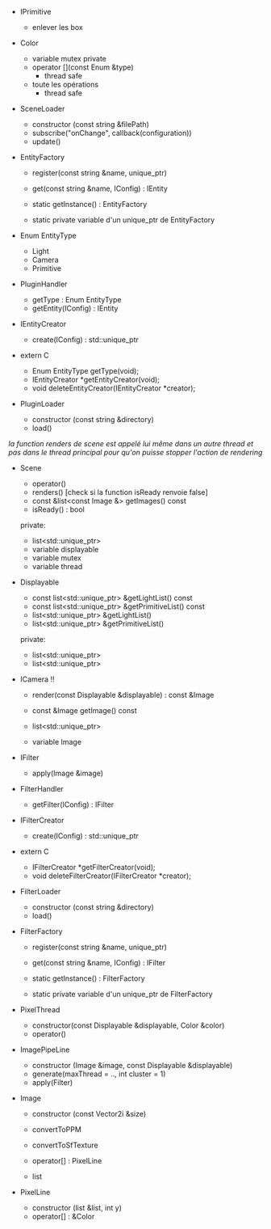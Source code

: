 - IPrimitive
	- enlever les box

- Color
	- variable mutex private
	- operator [](const Enum &type)
		- thread safe
	- toute les opérations
		- thread safe

- SceneLoader
	- constructor (const string &filePath)
	- subscribe("onChange", callback(configuration))
	- update()

- EntityFactory
	- register(const string &name, unique_ptr<PluginHandler>)
	- get(const string &name, IConfig) : IEntity
	- static getInstance() : EntityFactory

	- static private variable d'un unique_ptr de EntityFactory

- Enum EntityType
	- Light
	- Camera
	- Primitive

- PluginHandler
	- getType : Enum EntityType
	- getEntity(IConfig) : IEntity

- IEntityCreator
	- create(IConfig) : std::unique_ptr<IEntity>

- extern C
	- Enum EntityType getType(void);
	- IEntityCreator *getEntityCreator(void);
	- void deleteEntityCreator(IEntityCreator *creator);

- PluginLoader
	- constructor (const string &directory)
	- load()

*la function renders de scene est appelé lui même dans un autre thread et pas dans le thread principal pour qu'on puisse stopper l'action de rendering*
- Scene
	- operator()
	- renders() [check si la function isReady renvoie false]
	- const &list<const Image &> getImages() const
	- isReady() : bool

	private:
	- list<std::unique_ptr<ICamera>>
	- variable displayable
	- variable mutex
	- variable thread

- Displayable
	- const list<std::unique_ptr<ILight>> &getLightList() const
	- const list<std::unique_ptr<IPrimitive>> &getPrimitiveList() const
	- list<std::unique_ptr<ILight>> &getLightList()
	- list<std::unique_ptr<IPrimitive>> &getPrimitiveList()

	private:
	- list<std::unique_ptr<ILight>>
	- list<std::unique_ptr<IPrimitive>>


- ICamera !!
	- render(const Displayable &displayable) : const &Image
	- const &Image getImage() const

	- list<std::unique_ptr<IFilter>>
	- variable Image

- IFilter
	- apply(Image &image)

- FilterHandler
	- getFilter(IConfig) : IFilter

- IFilterCreator
	- create(IConfig) : std::unique_ptr<IFilter>

- extern C
	- IFilterCreator *getFilterCreator(void);
	- void deleteFilterCreator(IFilterCreator *creator);

- FilterLoader
	- constructor (const string &directory)
	- load()

- FilterFactory
	- register(const string &name, unique_ptr<FilterHandler>)
	- get(const string &name, IConfig) : IFilter
	- static getInstance() : FilterFactory

	- static private variable d'un unique_ptr de FilterFactory


- PixelThread
	- constructor(const Displayable &displayable, Color &color)
	- operator()

- ImagePipeLine
	- constructor (Image &image, const Displayable &displayable)
	- generate(maxThread = .., int cluster = 1)
	- apply(Filter)

- Image
	- constructor (const Vector2i &size)
	- convertToPPM
	- convertToSfTexture
	- operator[] : PixelLine

	- list<Pixel>

- PixelLine
	- constructor (list<Pixel> &list, int y)
	- operator[] : &Color